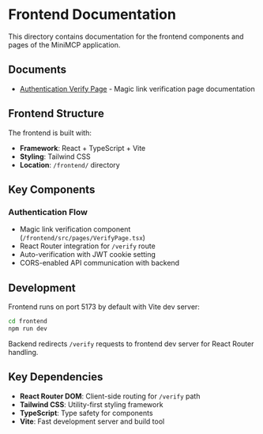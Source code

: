 # Frontend Documentation

This directory contains documentation for the frontend components and pages of the MiniMCP application.

## Documents

-   [Authentication Verify Page](./verify-page.md) - Magic link verification page documentation

## Frontend Structure

The frontend is built with:

-   **Framework**: React + TypeScript + Vite
-   **Styling**: Tailwind CSS
-   **Location**: `/frontend/` directory

## Key Components

### Authentication Flow

-   Magic link verification component (`/frontend/src/pages/VerifyPage.tsx`)
-   React Router integration for `/verify` route
-   Auto-verification with JWT cookie setting
-   CORS-enabled API communication with backend

## Development

Frontend runs on port 5173 by default with Vite dev server:

```bash
cd frontend
npm run dev
```

Backend redirects `/verify` requests to frontend dev server for React Router handling.

## Key Dependencies

- **React Router DOM**: Client-side routing for `/verify` path
- **Tailwind CSS**: Utility-first styling framework  
- **TypeScript**: Type safety for components
- **Vite**: Fast development server and build tool
